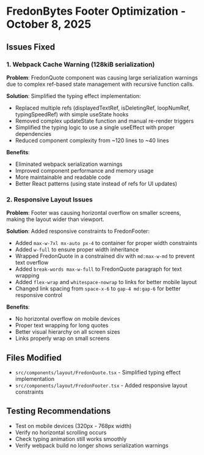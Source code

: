 # FredonBytes Footer Optimization - October 8, 2025

## Issues Fixed

### 1. Webpack Cache Warning (128kiB serialization)
**Problem**: FredonQuote component was causing large serialization warnings due to complex ref-based state management with recursive function calls.

**Solution**: Simplified the typing effect implementation:
- Replaced multiple refs (displayedTextRef, isDeletingRef, loopNumRef, typingSpeedRef) with simple useState hooks
- Removed complex updateState function and manual re-render triggers
- Simplified the typing logic to use a single useEffect with proper dependencies
- Reduced component complexity from ~120 lines to ~40 lines

**Benefits**:
- Eliminated webpack serialization warnings
- Improved component performance and memory usage
- More maintainable and readable code
- Better React patterns (using state instead of refs for UI updates)

### 2. Responsive Layout Issues
**Problem**: Footer was causing horizontal overflow on smaller screens, making the layout wider than viewport.

**Solution**: Added responsive constraints to FredonFooter:
- Added `max-w-7xl mx-auto px-4` to container for proper width constraints
- Added `w-full` to ensure proper width inheritance
- Wrapped FredonQuote in a constrained div with `md:max-w-md` to prevent text overflow
- Added `break-words max-w-full` to FredonQuote paragraph for text wrapping
- Added `flex-wrap` and `whitespace-nowrap` to links for better mobile layout
- Changed link spacing from `space-x-6` to `gap-4 md:gap-6` for better responsive control

**Benefits**:
- No horizontal overflow on mobile devices
- Proper text wrapping for long quotes
- Better visual hierarchy on all screen sizes
- Links properly wrap on small screens

## Files Modified
- `src/components/layout/FredonQuote.tsx` - Simplified typing effect implementation
- `src/components/layout/FredonFooter.tsx` - Added responsive layout constraints

## Testing Recommendations
- Test on mobile devices (320px - 768px width)
- Verify no horizontal scrolling occurs
- Check typing animation still works smoothly
- Verify webpack build no longer shows serialization warnings